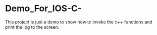 # Demo_For_IOS-C-
This project is just a demo to show how to invoke the c++ functions and print the log to the screen.
